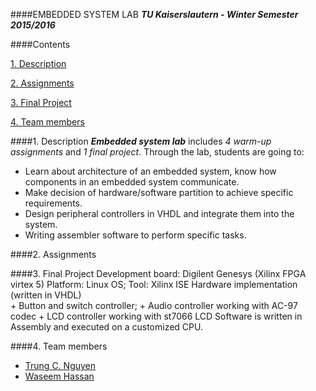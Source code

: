 ####EMBEDDED SYSTEM LAB
_**TU Kaiserslautern - Winter Semester 2015/2016**_

####Contents

[1. Description](#part1)

[2. Assignments](#part2)

[3. Final Project](#part3)

[4. Team members](#part4)

####1. Description<a id="part1"></a>
   **_Embedded system lab_** includes _4 warm-up assignments_ and _1 final project_.
   Through the lab, students are going to:
   - Learn about architecture of an embedded system, know how components in an embedded system communicate.
   - Make decision of hardware/software partition to achieve specific requirements.
   - Design peripheral controllers in VHDL and integrate them into the system.
   - Writing assembler software to perform specific tasks.
   
####2. Assignments<a id="part2"></a>
  
####3. Final Project<a id="part3"></a>
Development board: Digilent Genesys (Xilinx FPGA virtex 5)
Platform: Linux OS;   Tool: Xilinx ISE
Hardware implementation (written in VHDL)  
    + Button and switch controller; 
    + Audio controller working with AC-97 codec
    + LCD controller working with st7066 LCD
Software is written in Assembly and executed on a customized CPU.
  
####4. Team members<a id="part4"></a>
  * [Trung C. Nguyen](mailto:nguyencanhtrung@me.com "Send an email to Trung")
  * [Waseem Hassan](mailto:waseemh40@gmail.com "Send an email to Hassan")
